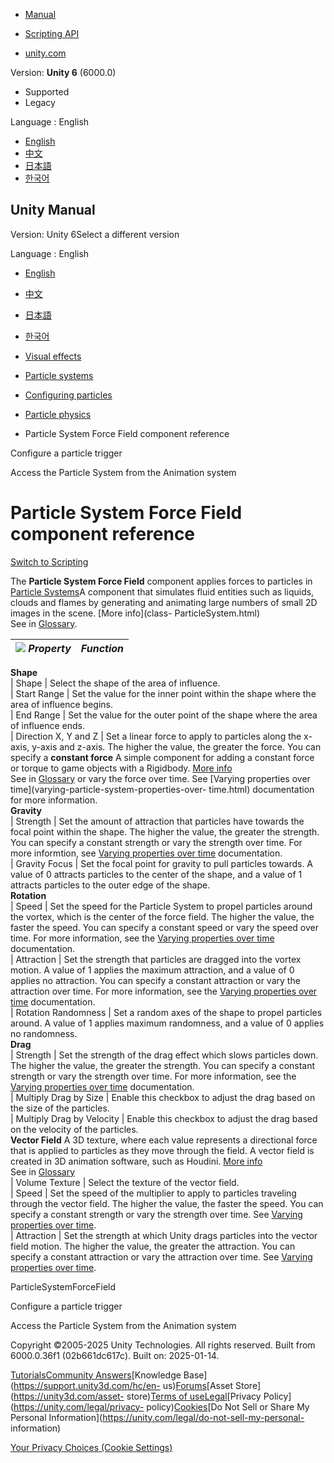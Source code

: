 [](https://docs.unity3d.com)

  * [Manual](../Manual/index.html)
  * [Scripting API](../ScriptReference/index.html)

  * [unity.com](https://unity.com/)

Version: **Unity 6** (6000.0)

  * Supported
  * Legacy

Language : English

  * [English](/Manual/class-ParticleSystemForceField.html)
  * [中文](/cn/current/Manual/class-ParticleSystemForceField.html)
  * [日本語](/ja/current/Manual/class-ParticleSystemForceField.html)
  * [한국어](/kr/current/Manual/class-ParticleSystemForceField.html)

[](https://docs.unity3d.com)

## Unity Manual

Version: Unity 6Select a different version

Language : English

  * [English](/Manual/class-ParticleSystemForceField.html)
  * [中文](/cn/current/Manual/class-ParticleSystemForceField.html)
  * [日本語](/ja/current/Manual/class-ParticleSystemForceField.html)
  * [한국어](/kr/current/Manual/class-ParticleSystemForceField.html)

  * [Visual effects](visual-effects.html)
  * [Particle systems](ParticleSystems.html)
  * [Configuring particles](configuring-particles.html)
  * [Particle physics](particle-physics.html)
  * Particle System Force Field component reference

[](configure-particle-trigger.html)

Configure a particle trigger

[](access-particle-system-from-animation.html)

Access the Particle System from the Animation system

# Particle System Force Field component reference

[Switch to Scripting](../ScriptReference/ParticleSystemForceField.html "Go to
ParticleSystemForceField page in the Scripting Reference")

The **Particle System Force Field** component applies forces to particles in
[Particle Systems](class-ParticleSystem.html)A component that simulates fluid
entities such as liquids, clouds and flames by generating and animating large
numbers of small 2D images in the scene. [More info](class-
ParticleSystem.html)  
See in [Glossary](Glossary.html#particlesystem).

![](../uploads/Main/PartSysForceFieldInsp.png) **_Property_** | **_Function_**  
---|---  
**Shape**  
| Shape | Select the shape of the area of influence.  
| Start Range | Set the value for the inner point within the shape where the area of influence begins.  
| End Range | Set the value for the outer point of the shape where the area of influence ends.  
| Direction X, Y and Z | Set a linear force to apply to particles along the x-axis, y-axis and z-axis. The higher the value, the greater the force. You can specify a **constant force** A simple component for adding a constant force or torque to game objects with a Rigidbody. [More info](class-ConstantForce.html)  
See in [Glossary](Glossary.html#ConstantForce) or vary the force over time.
See [Varying properties over time](varying-particle-system-properties-over-
time.html) documentation for more information.  
**Gravity**  
| Strength | Set the amount of attraction that particles have towards the focal point within the shape. The higher the value, the greater the strength. You can specify a constant strength or vary the strength over time. For more informtion, see [Varying properties over time](varying-particle-system-properties-over-time.html) documentation.  
| Gravity Focus | Set the focal point for gravity to pull particles towards. A value of 0 attracts particles to the center of the shape, and a value of 1 attracts particles to the outer edge of the shape.  
**Rotation**  
| Speed | Set the speed for the Particle System to propel particles around the vortex, which is the center of the force field. The higher the value, the faster the speed. You can specify a constant speed or vary the speed over time. For more information, see the [Varying properties over time](varying-particle-system-properties-over-time.html) documentation.  
| Attraction | Set the strength that particles are dragged into the vortex motion. A value of 1 applies the maximum attraction, and a value of 0 applies no attraction. You can specify a constant attraction or vary the attraction over time. For more information, see the [Varying properties over time](varying-particle-system-properties-over-time.html) documentation.  
| Rotation Randomness | Set a random axes of the shape to propel particles around. A value of 1 applies maximum randomness, and a value of 0 applies no randomness.  
**Drag**  
| Strength | Set the strength of the drag effect which slows particles down. The higher the value, the greater the strength. You can specify a constant strength or vary the strength over time. For more information, see the [Varying properties over time](varying-particle-system-properties-over-time.html) documentation.  
| Multiply Drag by Size | Enable this checkbox to adjust the drag based on the size of the particles.  
| Multiply Drag by Velocity | Enable this checkbox to adjust the drag based on the velocity of the particles.  
**Vector Field** A 3D texture, where each value represents a directional force
that is applied to particles as they move through the field. A vector field is
created in 3D animation software, such as Houdini. [More
info](https://en.wikipedia.org/wiki/Vector_field)  
See in [Glossary](Glossary.html#vectorfield)  
| Volume Texture | Select the texture of the vector field.  
| Speed | Set the speed of the multiplier to apply to particles traveling through the vector field. The higher the value, the faster the speed. You can specify a constant strength or vary the strength over time. See [Varying properties over time](varying-particle-system-properties-over-time.html).  
| Attraction | Set the strength at which Unity drags particles into the vector field motion. The higher the value, the greater the attraction. You can specify a constant attraction or vary the attraction over time. See [Varying properties over time](varying-particle-system-properties-over-time.html).  
  
ParticleSystemForceField

[](configure-particle-trigger.html)

Configure a particle trigger

[](access-particle-system-from-animation.html)

Access the Particle System from the Animation system

Copyright ©2005-2025 Unity Technologies. All rights reserved. Built from
6000.0.36f1 (02b661dc617c). Built on: 2025-01-14.

[Tutorials](https://learn.unity.com/)[Community
Answers](https://answers.unity3d.com)[Knowledge
Base](https://support.unity3d.com/hc/en-
us)[Forums](https://forum.unity3d.com)[Asset Store](https://unity3d.com/asset-
store)[Terms of
use](https://docs.unity3d.com/Manual/TermsOfUse.html)[Legal](https://unity.com/legal)[Privacy
Policy](https://unity.com/legal/privacy-
policy)[Cookies](https://unity.com/legal/cookie-policy)[Do Not Sell or Share
My Personal Information](https://unity.com/legal/do-not-sell-my-personal-
information)

[Your Privacy Choices (Cookie Settings)](javascript:void\(0\);)

